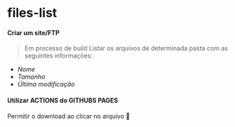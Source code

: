 # files-list

#### Criar um site/FTP

> Em processo de build Listar os arquivos de determinada pasta com as seguintes informações:


* *Nome*
* *Tamanho*
* *Última modificação*

#### Utilizar ACTIONS do GITHUBS PAGES
Permitir o download ao clicar no arquivo 🚀



